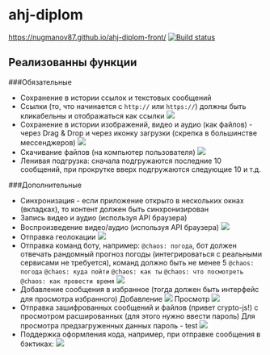 # ahj-diplom
https://nugmanov87.github.io/ahj-diplom-front/
[![Build status](https://ci.appveyor.com/api/projects/status/uoyi31bw96b9lenk?svg=true)](https://ci.appveyor.com/project/nugmanov87/ahj-diplom-front)

## Реализованны функции

###Обязательные

- Сохранение в истории ссылок и текстовых сообщений
- Ссылки (то, что начинается с `http://` или `https://`) должны быть кликабельны и отображаться как ссылки
  ![](https://github.com/aleks903/ahj-diplom/blob/master/imgs/tekst-ssilka.jpg)
- Сохранение в истории изображений, видео и аудио (как файлов) - через Drag & Drop и через иконку загрузки (скрепка в большинстве мессенджеров)
  ![](https://github.com/aleks903/ahj-diplom/blob/master/imgs/input-img-drag.jpg)
- Скачивание файлов (на компьютер пользователя)
  ![](https://github.com/aleks903/ahj-diplom/blob/master/imgs/input-img-screpka.jpg)
- Ленивая подгрузка: сначала подгружаются последние 10 сообщений, при прокрутке вверх подгружаются следующие 10 и т.д.

###Дополнительные

- Синхронизация - если приложение открыто в нескольких окнах (вкладках), то контент должен быть синхронизирован
- Запись видео и аудио (используя API браузера)
- Воспроизведение видео/аудио (используя API браузера)
  ![](https://github.com/aleks903/ahj-diplom/blob/master/imgs/rec-play-av.jpg)
- Отправка геолокации
  ![](https://github.com/aleks903/ahj-diplom/blob/master/imgs/geo.jpg)
- Отправка команд боту, например: `@chaos: погода`, бот должен отвечать рандомный прогноз погоды (интегрироваться с реальными сервисами не требуется), команд должно быть не менее 5
  `@chaos: погода`
  `@chaos: куда пойти`
  `@chaos: как ты`
  `@chaos: что посмотреть`
  `@chaos: как провести время`
  ![](https://github.com/aleks903/ahj-diplom/blob/master/imgs/bot.jpg)
- Добавление сообщения в избранное (тогда должен быть интерфейс для просмотра избранного)
  Добавление
  ![](https://github.com/aleks903/ahj-diplom/blob/master/imgs/add-favorit.jpg)
  Просмотр
  ![](https://github.com/aleks903/ahj-diplom/blob/master/imgs/favorits.jpg)
- Отправка зашифрованных сообщений и файлов (привет crypto-js!) с просмотром расшированных (для этого нужно ввести пароль)
  Для просмотра предзагруженных данных пароль - test
  ![](https://github.com/aleks903/ahj-diplom/blob/master/imgs/input%20pass.jpg)
- Поддержка оформления кода, например, при отправке сообщения в бэктиках:
  ![](https://github.com/aleks903/ahj-diplom/blob/master/imgs/code.jpg)
